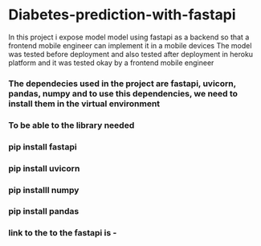 # Diabetes-prediction-with-fastapi
In this project i expose model model using fastapi as a backend so that a frontend mobile engineer can implement it in a mobile devices 
The model was tested before deployment and also tested after deployment in heroku platform and it was tested okay by a frontend mobile engineer
### The dependecies used in the project are fastapi, uvicorn, pandas, numpy and to use this dependencies, we need to install them in the virtual environment
### To be able to the library needed
### pip install fastapi
### pip install uvicorn
### pip installl numpy 
### pip install pandas 
### link to the to the fastapi is -
